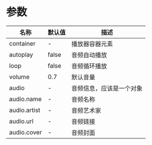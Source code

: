 # 参数

| 名称         | 默认值     | 描述                     |
| ------------ | ---------- | ------------------------ |
| container    | -          | 播放器容器元素           |
| autoplay     | false      | 音频自动播放             |
| loop         | false      | 音频循环播放             |
| volume       | 0.7        | 默认音量                 |
| audio        | -          | 音频信息，应该是一个对象 |
| audio.name   | -          | 音频名称                 |
| audio.artist | -          | 音频艺术家               |
| audio.url    | -          | 音频链接                 |
| audio.cover  | -          | 音频封面                 |
